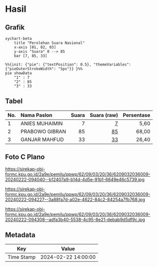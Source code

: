 # Hasil

## Grafik

```mermaid
xychart-beta
    title "Perolehan Suara Nasional"
    x-axis [01, 02, 03]
    y-axis "Suara" 0 --> 85
    bar [7, 85, 33]
```

```mermaid
%%{init: {"pie": {"textPosition": 0.5}, "themeVariables": {"pieOuterStrokeWidth": "5px"}} }%%
pie showData
    "1" : 7
    "2" : 85
    "3" : 33
```

## Tabel

| No. | Nama Paslon    | Suara | Suara (raw) | Persentase |
|:--- |:-------------- | -----:| -----------:| ----------:|
| 1   | ANIES MUHAIMIN | 7     | [7][p-1]    | 5,60       |
| 2   | PRABOWO GIBRAN | 85    | [85][p-2]   | 68,00      |
| 3   | GANJAR MAHFUD  | 33    | [33][p-3]   | 26,40      |


[p-1]: https://github.com/gigit-pemilu/pemilu-2024/blob/main/pilpres/hitung-suara/sub/62-kalimantan-tengah/sub/09-lamandau/sub/03-bulik/sub/2036-bukit-indah/sub/009-tps/sub/paslon-1.txt
[p-2]: https://github.com/gigit-pemilu/pemilu-2024/blob/main/pilpres/hitung-suara/sub/62-kalimantan-tengah/sub/09-lamandau/sub/03-bulik/sub/2036-bukit-indah/sub/009-tps/sub/paslon-2.txt
[p-3]: https://github.com/gigit-pemilu/pemilu-2024/blob/main/pilpres/hitung-suara/sub/62-kalimantan-tengah/sub/09-lamandau/sub/03-bulik/sub/2036-bukit-indah/sub/009-tps/sub/paslon-3.txt

## Foto C Plano

https://sirekap-obj-formc.kpu.go.id/2a9e/pemilu/ppwp/62/09/03/20/36/6209032036009-20240222-094040--b12407a9-b14d-4d5e-91b1-6649e46c5739.jpg

https://sirekap-obj-formc.kpu.go.id/2a9e/pemilu/ppwp/62/09/03/20/36/6209032036009-20240222-094227--3a88fa7d-a02e-4622-84c2-84254a7fb768.jpg

https://sirekap-obj-formc.kpu.go.id/2a9e/pemilu/ppwp/62/09/03/20/36/6209032036009-20240222-094308--adfa3b40-5538-4c95-8e21-debab9d5df9c.jpg


## Metadata

| Key        | Value               |
| ---------- | ------------------- |
| Time Stamp | 2024-02-22 14:00:00 |




